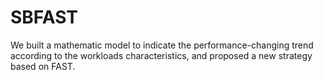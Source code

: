 # SBFAST
We built a mathematic model to indicate the performance-changing trend according to the workloads characteristics, and proposed a new strategy based on FAST. 
